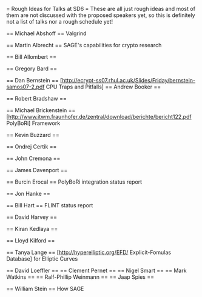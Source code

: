 = Rough Ideas for Talks at SD6 =
These are all just rough ideas and most of them are not discussed with the proposed speakers yet, so this is definitely not a list of talks nor a rough schedule yet!

== Michael Abshoff ==
Valgrind 

== Martin Albrecht ==
SAGE's capabilities for crypto research

== Bill Allombert ==

== Gregory Bard ==

== Dan Bernstein ==
[http://ecrypt-ss07.rhul.ac.uk/Slides/Friday/bernstein-samos07-2.pdf CPU Traps and Pitfalls] 
== Andrew Booker ==

== Robert Bradshaw ==

== Michael Brickenstein ==
[http://www.itwm.fraunhofer.de/zentral/download/berichte/bericht122.pdf PolyBoRi] Framework

== Kevin Buzzard ==

== Ondrej Certik ==

== John Cremona ==

== James Davenport ==

== Burcin Erocal ==
PolyBoRi integration status report

== Jon Hanke ==

== Bill Hart ==
FLINT status report

== David Harvey ==

== Kiran Kedlaya ==

== Lloyd Kilford ==

== Tanya Lange ==
[http://hyperelliptic.org/EFD/ Explicit-Fomulas Database] for Elliptic Curves

== David Loeffler ==
== Clement Pernet ==
== Nigel Smart ==
== Mark Watkins ==
== Ralf-Phillip Weinmann ==
== Jaap Spies ==

== William Stein ==
How SAGE 
